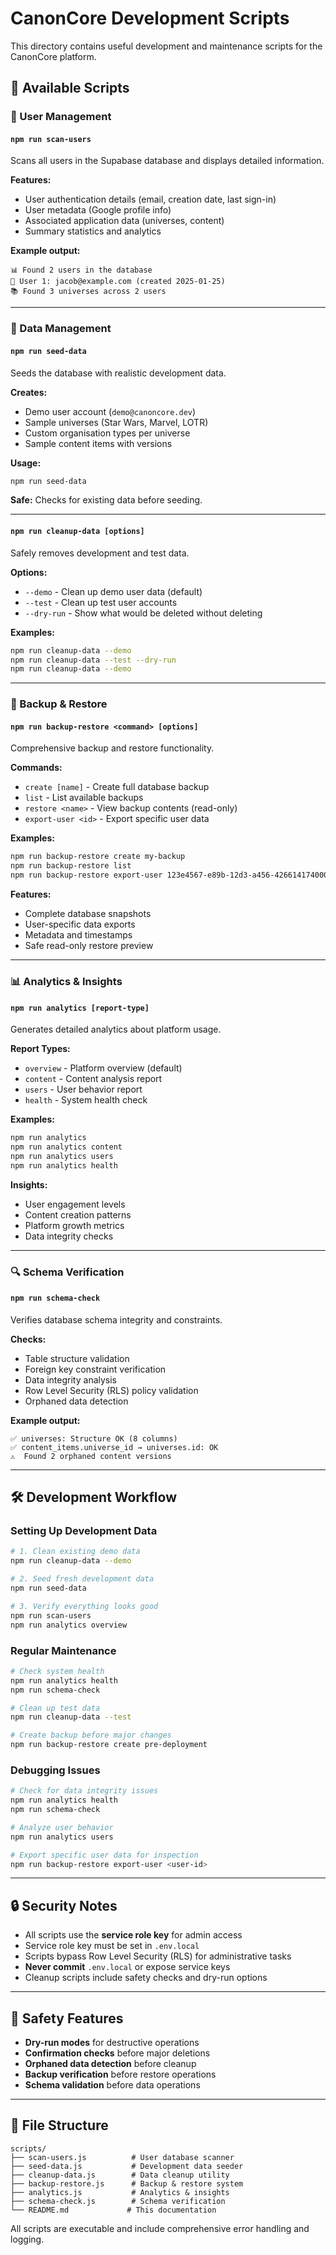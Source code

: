 # CanonCore Development Scripts

This directory contains useful development and maintenance scripts for the CanonCore platform.

## 🚀 Available Scripts

### 👥 User Management

#### `npm run scan-users`

Scans all users in the Supabase database and displays detailed information.

**Features:**

- User authentication details (email, creation date, last sign-in)
- User metadata (Google profile info)
- Associated application data (universes, content)
- Summary statistics and analytics

**Example output:**

```
📊 Found 2 users in the database
👤 User 1: jacob@example.com (created 2025-01-25)
📚 Found 3 universes across 2 users
```

---

### 🌱 Data Management

#### `npm run seed-data`

Seeds the database with realistic development data.

**Creates:**

- Demo user account (`demo@canoncore.dev`)
- Sample universes (Star Wars, Marvel, LOTR)
- Custom organisation types per universe
- Sample content items with versions

**Usage:**

```bash
npm run seed-data
```

**Safe:** Checks for existing data before seeding.

---

#### `npm run cleanup-data [options]`

Safely removes development and test data.

**Options:**

- `--demo` - Clean up demo user data (default)
- `--test` - Clean up test user accounts
- `--dry-run` - Show what would be deleted without deleting

**Examples:**

```bash
npm run cleanup-data --demo
npm run cleanup-data --test --dry-run
npm run cleanup-data --demo
```

---

### 💾 Backup & Restore

#### `npm run backup-restore <command> [options]`

Comprehensive backup and restore functionality.

**Commands:**

- `create [name]` - Create full database backup
- `list` - List available backups
- `restore <name>` - View backup contents (read-only)
- `export-user <id>` - Export specific user data

**Examples:**

```bash
npm run backup-restore create my-backup
npm run backup-restore list
npm run backup-restore export-user 123e4567-e89b-12d3-a456-426614174000
```

**Features:**

- Complete database snapshots
- User-specific data exports
- Metadata and timestamps
- Safe read-only restore preview

---

### 📊 Analytics & Insights

#### `npm run analytics [report-type]`

Generates detailed analytics about platform usage.

**Report Types:**

- `overview` - Platform overview (default)
- `content` - Content analysis report
- `users` - User behavior report
- `health` - System health check

**Examples:**

```bash
npm run analytics
npm run analytics content
npm run analytics users
npm run analytics health
```

**Insights:**

- User engagement levels
- Content creation patterns
- Platform growth metrics
- Data integrity checks

---

### 🔍 Schema Verification

#### `npm run schema-check`

Verifies database schema integrity and constraints.

**Checks:**

- Table structure validation
- Foreign key constraint verification
- Data integrity analysis
- Row Level Security (RLS) policy validation
- Orphaned data detection

**Example output:**

```
✅ universes: Structure OK (8 columns)
✅ content_items.universe_id → universes.id: OK
⚠️  Found 2 orphaned content versions
```

---

## 🛠️ Development Workflow

### Setting Up Development Data

```bash
# 1. Clean existing demo data
npm run cleanup-data --demo

# 2. Seed fresh development data
npm run seed-data

# 3. Verify everything looks good
npm run scan-users
npm run analytics overview
```

### Regular Maintenance

```bash
# Check system health
npm run analytics health
npm run schema-check

# Clean up test data
npm run cleanup-data --test

# Create backup before major changes
npm run backup-restore create pre-deployment
```

### Debugging Issues

```bash
# Check for data integrity issues
npm run analytics health
npm run schema-check

# Analyze user behavior
npm run analytics users

# Export specific user data for inspection
npm run backup-restore export-user <user-id>
```

---

## 🔒 Security Notes

- All scripts use the **service role key** for admin access
- Service role key must be set in `.env.local`
- Scripts bypass Row Level Security (RLS) for administrative tasks
- **Never commit** `.env.local` or expose service keys
- Cleanup scripts include safety checks and dry-run options

---

## 🚨 Safety Features

- **Dry-run modes** for destructive operations
- **Confirmation checks** before major deletions
- **Orphaned data detection** before cleanup
- **Backup verification** before restore operations
- **Schema validation** before data operations

---

## 📁 File Structure

```
scripts/
├── scan-users.js          # User database scanner
├── seed-data.js           # Development data seeder
├── cleanup-data.js        # Data cleanup utility
├── backup-restore.js      # Backup & restore system
├── analytics.js           # Analytics & insights
├── schema-check.js        # Schema verification
└── README.md             # This documentation
```

All scripts are executable and include comprehensive error handling and logging.

